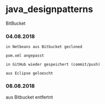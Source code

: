 # java_designpatterns

BitBucket



### 04.08.2018

```
in Netbeans aus Bitbucket gecloned

pom.xml angepasst

in GitHub wieder gespeichert (commit/push)

aus Eclipse geloescht

```


### 08.08.2018
aus Bitbucket entfertnt

